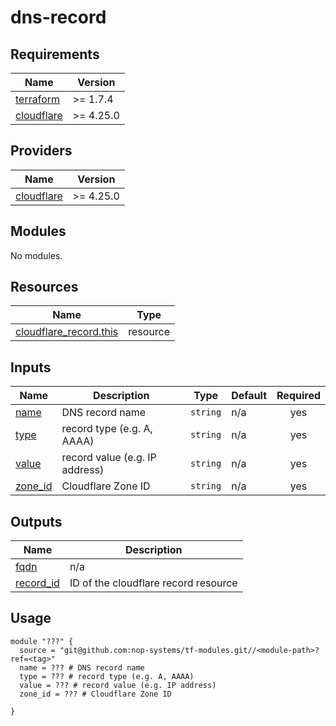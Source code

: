 # dns-record

<!-- BEGIN_TF_DOCS -->
## Requirements

| Name | Version |
|------|---------|
| <a name="requirement_terraform"></a> [terraform](#requirement\_terraform) | >= 1.7.4 |
| <a name="requirement_cloudflare"></a> [cloudflare](#requirement\_cloudflare) | >= 4.25.0 |

## Providers

| Name | Version |
|------|---------|
| <a name="provider_cloudflare"></a> [cloudflare](#provider\_cloudflare) | >= 4.25.0 |

## Modules

No modules.

## Resources

| Name | Type |
|------|------|
| [cloudflare_record.this](https://registry.terraform.io/providers/cloudflare/cloudflare/latest/docs/resources/record) | resource |

## Inputs

| Name | Description | Type | Default | Required |
|------|-------------|------|---------|:--------:|
| <a name="input_name"></a> [name](#input\_name) | DNS record name | `string` | n/a | yes |
| <a name="input_type"></a> [type](#input\_type) | record type (e.g. A, AAAA) | `string` | n/a | yes |
| <a name="input_value"></a> [value](#input\_value) | record value (e.g. IP address) | `string` | n/a | yes |
| <a name="input_zone_id"></a> [zone\_id](#input\_zone\_id) | Cloudflare Zone ID | `string` | n/a | yes |

## Outputs

| Name | Description |
|------|-------------|
| <a name="output_fqdn"></a> [fqdn](#output\_fqdn) | n/a |
| <a name="output_record_id"></a> [record\_id](#output\_record\_id) | ID of the cloudflare record resource |

## Usage

```hcl
module "???" {
  source = "git@github.com:nop-systems/tf-modules.git//<module-path>?ref=<tag>"
  name = ??? # DNS record name
  type = ??? # record type (e.g. A, AAAA)
  value = ??? # record value (e.g. IP address)
  zone_id = ??? # Cloudflare Zone ID
    
}
```
<!-- END_TF_DOCS -->
